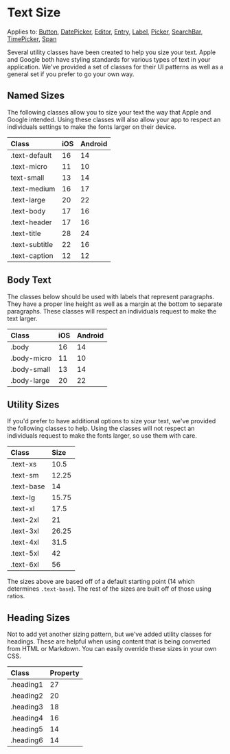 # Text Size

Applies to: [Button](https://docs.microsoft.com/en-us/dotnet/api/xamarin.forms.button?view=xamarin-forms), [DatePicker](https://docs.microsoft.com/en-us/dotnet/api/xamarin.forms.datepicker?view=xamarin-forms), [Editor](https://docs.microsoft.com/en-us/dotnet/api/xamarin.forms.editor?view=xamarin-forms), [Entry](https://docs.microsoft.com/en-us/dotnet/api/xamarin.forms.entry?view=xamarin-forms), [Label](https://docs.microsoft.com/en-us/dotnet/api/xamarin.forms.layout?view=xamarin-forms), [Picker](https://docs.microsoft.com/en-us/dotnet/api/xamarin.forms.picker?view=xamarin-forms), [SearchBar](https://docs.microsoft.com/en-us/dotnet/api/xamarin.forms.searchbar?view=xamarin-forms), [TimePicker](https://docs.microsoft.com/en-us/dotnet/api/xamarin.forms.timepicker?view=xamarin-forms), [Span](https://docs.microsoft.com/en-us/dotnet/api/xamarin.forms.span?view=xamarin-forms)

Several utility classes have been created to help you size your text. Apple and Google both have styling standards for various types of text in your application. We've provided a set of classes for their UI patterns as well as a general set if you prefer to go your own way.

## Named Sizes

The following classes allow you to size your text the way that Apple and Google intended. Using these classes will also allow your app to respect an individuals settings to make the fonts larger on their device.

| Class | iOS | Android |
| :--- | :--- | :--- |
| .text-default | 16 | 14 |
| .text-micro | 11 | 10 |
| text-small | 13 | 14 |
| .text-medium | 16 | 17 |
| .text-large | 20 | 22 |
| .text-body | 17 | 16 |
| .text-header | 17 | 16 |
| .text-title | 28 | 24 |
| .text-subtitle | 22 | 16 |
| .text-caption | 12 | 12 |

## Body Text

The classes below should be used with labels that represent paragraphs. They have a proper line height as well as a margin at the bottom to separate paragraphs. These classes will respect an individuals request to make the text larger.

| Class | iOS | Android |
| :--- | :--- | :--- |
| .body | 16 | 14 |
| .body-micro | 11 | 10 |
| .body-small | 13 | 14 |
| .body-large | 20 | 22 |

## Utility Sizes

If you'd prefer to have additional options to size your text, we've provided the following classes to help. Using the classes will not respect an individuals request to make the fonts larger, so use them with care.

| Class | Size |
| :--- | :--- |
| .text-xs | 10.5 |
| .text-sm | 12.25 |
| .text-base | 14 |
| .text-lg | 15.75 |
| .text-xl | 17.5 |
| .text-2xl | 21 |
| .text-3xl | 26.25 |
| .text-4xl | 31.5 |
| .text-5xl | 42 |
| .text-6xl | 56 |

The sizes above are based off of a default starting point \(14 which determines `.text-base`\). The rest of the sizes are built off of those using ratios.

## Heading Sizes

Not to add yet another sizing pattern, but we've added utility classes for headings. These are helpful when using content that is being converted from HTML or Markdown. You can easily override these sizes in your own CSS.

| Class | Property |
| :--- | :--- |
| .heading1 | 27 |
| .heading2 | 20 |
| .heading3 | 18 |
| .heading4 | 16 |
| .heading5 | 14 |
| .heading6 | 14 |

